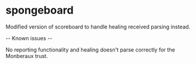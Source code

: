 # spongeboard
Modified version of scoreboard to handle healing received parsing instead.

-- Known issues --

No reporting functionality and healing doesn't parse correctly for the Monberaux trust.
